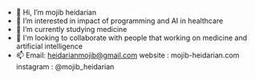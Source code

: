 - 👋 Hi, I’m mojib heidarian
- 👀 I’m interested in impact of programming and AI in healthcare
- 🌱 I’m currently studying medicine
- 💞️ I'm looking to collaborate with people that working on medicine and artificial intelligence
- 📫 Email: heidarianmojib@gmail.com    website : mojib-heidarian.com    instagram : @mojib_heidarian

<!---
mojibheidarian/mojibheidarian is a ✨ special ✨ repository because its `README.md` (this file) appears on your GitHub profile.
You can click the Preview link to take a look at your changes.
--->
